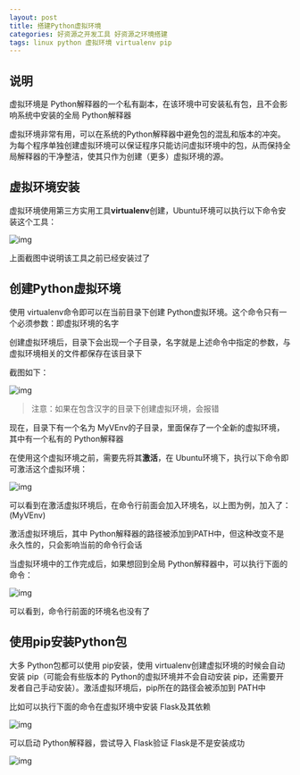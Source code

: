 ```yaml
---
layout: post
title: 搭建Python虚拟环境
categories: 好资源之开发工具 好资源之环境搭建
tags: linux python 虚拟环境 virtualenv pip
---
```


## 说明

虚拟环境是 Python解释器的一个私有副本，在该环境中可安装私有包，且不会影响系统中安装的全局 Python解释器

虚拟环境非常有用，可以在系统的Python解释器中避免包的混乱和版本的冲突。为每个程序单独创建虚拟环境可以保证程序只能访问虚拟环境中的包，从而保持全局解释器的干净整洁，使其只作为创建（更多）虚拟环境的源。

## 虚拟环境安装

虚拟环境使用第三方实用工具**virtualenv**创建，Ubuntu环境可以执行以下命令安装这个工具：

![img](../media/image/2016-08-01/01.png)

上面截图中说明该工具之前已经安装过了

## 创建Python虚拟环境

使用 virtualenv命令即可以在当前目录下创建 Python虚拟环境。这个命令只有一个必须参数：即虚拟环境的名字

创建虚拟环境后，目录下会出现一个子目录，名字就是上述命令中指定的参数，与虚拟环境相关的文件都保存在该目录下

截图如下：

![img](../media/image/2016-08-01/02.png)

>注意：如果在包含汉字的目录下创建虚拟环境，会报错

现在，目录下有一个名为 MyVEnv的子目录，里面保存了一个全新的虚拟环境，其中有一个私有的 Python解释器

在使用这个虚拟环境之前，需要先将其**激活**，在 Ubuntu环境下，执行以下命令即可激活这个虚拟环境：

![img](../media/image/2016-08-01/03.png)

可以看到在激活虚拟环境后，在命令行前面会加入环境名，以上图为例，加入了：(MyVEnv)

激活虚拟环境后，其中 Python解释器的路径被添加到PATH中，但这种改变不是永久性的，只会影响当前的命令行会话

当虚拟环境中的工作完成后，如果想回到全局 Python解释器中，可以执行下面的命令：

![img](../media/image/2016-08-01/04.png)

可以看到，命令行前面的环境名也没有了

## 使用pip安装Python包

大多 Python包都可以使用 pip安装，使用 virtualenv创建虚拟环境的时候会自动安装 pip（可能会有些版本的 Python的虚拟环境并不会自动安装 pip，还需要开发者自己手动安装）。激活虚拟环境后，pip所在的路径会被添加到 PATH中

比如可以执行下面的命令在虚拟环境中安装 Flask及其依赖

![img](../media/image/2016-08-01/05.png)

可以启动 Python解释器，尝试导入 Flask验证 Flask是不是安装成功

![img](../media/image/2016-08-01/06.png)